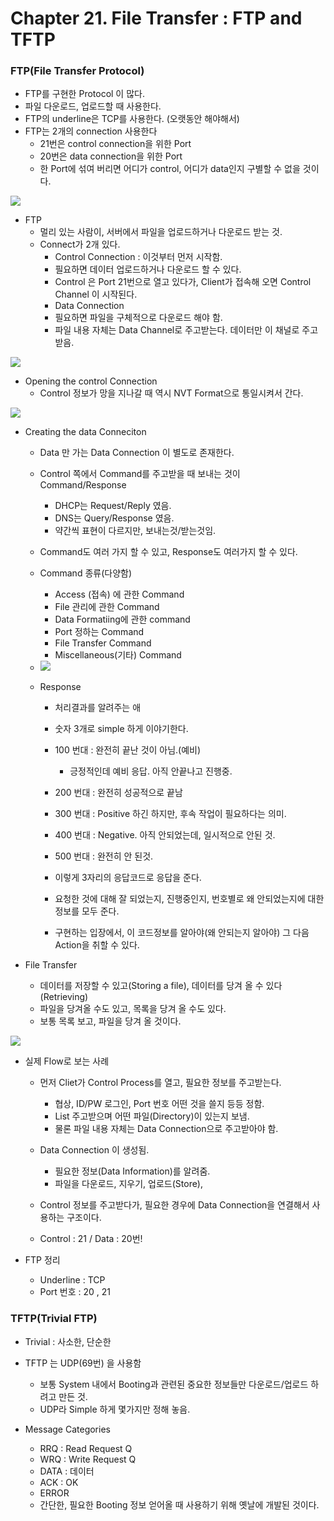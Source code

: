 # Chapter 21. File Transfer : FTP and TFTP

### FTP(File Transfer Protocol)

+ FTP를 구현한 Protocol 이 많다. 
+ 파일 다운로드, 업로드할 때 사용한다. 
+ FTP의 underline은 TCP를 사용한다. (오랫동안 해야해서)
+ FTP는 2개의 connection 사용한다
  - 21번은 control connection을 위한 Port
  - 20번은 data connection을 위한 Port
  - 한 Port에 섞여 버리면 어디가 control, 어디가 data인지 구별할 수 없을 것이다.
  
<img src="images/CompNetwork_Ch21_1.png"/>  

+ FTP
  - 멀리 있는 사람이, 서버에서 파일을 업로드하거나 다운로드 받는 것.
  - Connect가 2개 있다.
    - Control Connection : 이것부터 먼저 시작함. 
    - 필요하면 데이터 업로드하거나 다운로드 할 수 있다. 
    - Control 은 Port 21번으로 열고 있다가, Client가 접속해 오면 Control Channel 이 시작된다. 
    - Data Connection
    - 필요하면 파일을 구체적으로 다운로드 해야 함. 
    - 파일 내용 자체는 Data Channel로 주고받는다. 데이터만 이 채널로 주고받음.

<img src="images/CompNetwork_Ch21_2.png"/>  
    
+ Opening the control Connection
  - Control 정보가 망을 지나갈 때 역시 NVT Format으로 통일시켜서 간다. 

<img src="images/CompNetwork_Ch21_3.png"/>

+ Creating the data Conneciton
  - Data 만 가는 Data Connection 이 별도로 존재한다. 
  - Control  쪽에서 Command를 주고받을 때 보내는 것이 Command/Response
    - DHCP는 Request/Reply 였음.
    - DNS는 Query/Response 였음.
    - 약간씩 표현이 다르지만, 보내는것/받는것임.
  - Command도 여러 가지 할 수 있고, Response도 여러가지 할 수 있다.
  - Command 종류(다양함)
    - Access (접속) 에 관한 Command
    - File 관리에 관한 Command
    - Data Formatiing에 관한 command
    - Port 정하는 Command
    - File Transfer Command
    - Miscellaneous(기타) Command
  
  - <img src="images/CompNetwork_Ch21_4.png"/>
  
  - Response 
    - 처리결과를 알려주는 애
    - 숫자 3개로 simple 하게 이야기한다. 
    - 100 번대 : 완전히 끝난 것이 아님.(예비)
      - 긍정적인데 예비 응답. 아직 안끝나고 진행중.
      
    - 200 번대 : 완전히 성공적으로 끝남
    - 300 번대 : Positive 하긴 하지만, 후속 작업이 필요하다는 의미. 
    - 400 번대 : Negative. 아직 안되었는데, 일시적으로 안된 것.
    - 500 번대 : 완전히 안 된것. 
    - 이렇게 3자리의 응답코드로 응답을 준다. 
    - 요청한 것에 대해 잘 되었는지, 진행중인지, 번호별로 왜 안되었는지에 대한 정보를 모두 준다. 
    - 구현하는 입장에서, 이 코드정보를 알아야(왜 안되는지 알아야) 그 다음 Action을 취할 수 있다. 
 
+ File Transfer
  - 데이터를 저장할 수 있고(Storing a file), 데이터를 당겨 올 수 있다(Retrieving)
  - 파일을 당겨올 수도 있고, 목록을 당겨 올 수도 있다. 
  - 보통 목록 보고, 파일을 당겨 올 것이다. 

<img src="images/CompNetwork_Ch21_5.png"/>

+ 실제 Flow로 보는 사례
  - 먼저 Cliet가 Control Process를 열고, 필요한 정보를 주고받는다.
    - 협상, ID/PW 로그인, Port 번호 어떤 것을 쓸지 등등 정함.
    - List 주고받으며 어떤 파일(Directory)이 있는지 보냄. 
    - 물론 파일 내용 자체는 Data Connection으로 주고받아야 함. 
    
  - Data Connection 이 생성됨.
    - 필요한 정보(Data Information)를 알려줌.
    - 파일을 다운로드, 지우기, 업로드(Store), 
  
  - Control 정보를 주고받다가, 필요한 경우에 Data Connection을 연결해서 사용하는 구조이다. 
  - Control : 21 / Data : 20번!
  
+ FTP 정리
  - Underline : TCP
  - Port 번호 : 20 , 21
  
### TFTP(Trivial FTP)

+ Trivial : 사소한, 단순한
+ TFTP 는 UDP(69번) 을 사용함
  - 보통 System 내에서 Booting과 관련된 중요한 정보들만 다운로드/업로드 하려고 만든 것.
  - UDP라 Simple 하게 몇가지만 정해 놓음.
  
+ Message Categories
  - RRQ : Read Request Q
  - WRQ : Write Request Q
  - DATA : 데이터
  - ACK : OK
  - ERROR 
  - 간단한, 필요한 Booting 정보 얻어올 때 사용하기 위해 옛날에 개발된 것이다.
